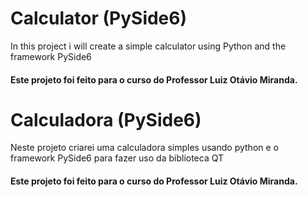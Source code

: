 # Calculator (PySide6)
 
In this project i will create a simple calculator using Python and the framework PySide6

#### Este projeto foi feito para o curso do Professor Luiz Otávio Miranda.






# Calculadora (PySide6)
 
Neste projeto criarei uma calculadora simples usando python e o framework PySide6 para fazer uso da biblioteca QT

#### Este projeto foi feito para o curso do Professor Luiz Otávio Miranda.

